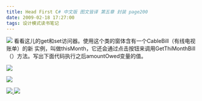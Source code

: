 ```yaml
---
title: Head First C# 中文版 图文皆译 第五章 封装 page200
date: 2009-02-18 17:27:00
tags: 设计模式读书笔记
---
```

![](https://p-blog.csdn.net/images/p_blog_csdn_net/cuipengfei1/EntryImages/20090218/2009-02-18_17-16-35.jpg) 看看这儿的get和set访问器。使用这个类的窗体含有一个CableBill（有线电视账单）的新
实例，叫做thisMonth，它还会通过点击按钮来调用GetThiMonthBill（）方法。写出下面代码执行之后amountOwed变量的值。

![](https://p-blog.csdn.net/images/p_blog_csdn_net/cuipengfei1/EntryImages/20090218/2009-02-18_17-21-19.jpg)

![](https://p-blog.csdn.net/images/p_blog_csdn_net/cuipengfei1/EntryImages/20090218/2009-02-18_17-22-25.jpg)



[ ![](https://profile.csdnimg.cn/5/2/5/3_cuipengfei1)
![](https://g.csdnimg.cn/static/user-reg-year/1x/11.png)
](https://blog.csdn.net/cuipengfei1)





